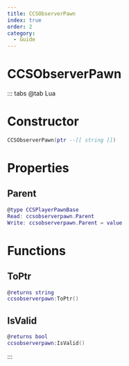 ```yaml
---
title: CCSObserverPawn
index: true
order: 2
category:
  - Guide
---
```


# CCSObserverPawn

::: tabs
@tab Lua
# Constructor
```lua
CCSObserverPawn(ptr --[[ string ]])
```
# Properties
## Parent 
```lua
@type CCSPlayerPawnBase
Read: ccsobserverpawn.Parent
Write: ccsobserverpawn.Parent = value
```
# Functions
## ToPtr
```lua
@returns string
ccsobserverpawn:ToPtr()
```
## IsValid
```lua
@returns bool
ccsobserverpawn:IsValid()
```

:::
